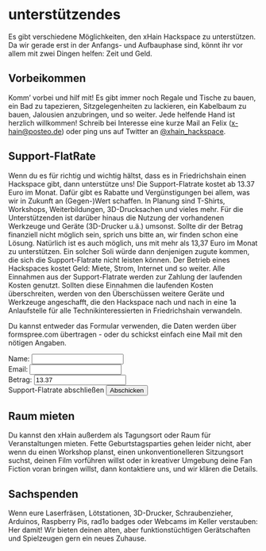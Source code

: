 # unterstützendes

Es gibt verschiedene Möglichkeiten, den xHain Hackspace zu unterstützen. Da wir gerade erst in der Anfangs- und Aufbauphase sind, könnt ihr vor allem mit zwei Dingen helfen: Zeit und Geld.

## Vorbeikommen
Komm’ vorbei und hilf mit! Es gibt immer noch Regale und Tische zu bauen, ein Bad zu tapezieren, Sitzgelegenheiten zu lackieren, ein Kabelbaum zu bauen, Jalousien anzubringen, und so weiter. Jede helfende Hand ist herzlich willkommen! Schreib bei Interesse eine kurze Mail an Felix (<a href="mailto:x-hain@posteo.de">x-hain@posteo.de</a>) oder ping uns auf Twitter an <a href="https://twitter.com/xHain_hackspace">@xhain_hackspace</a>. 

## Support-FlatRate
Wenn du es für richtig und wichtig hältst, dass es in Friedrichshain einen Hackspace gibt, dann unterstütze uns!
Die Support-Flatrate kostet ab 13.37 Euro im Monat. Dafür gibt es Rabatte und Vergünstigungen bei allem, was wir in Zukunft an (Gegen-)Wert schaffen. In Planung sind T-Shirts, Workshops, Weiterbildungen, 3D-Drucksachen und vieles mehr. Für die Unterstützenden ist darüber hinaus die Nutzung der vorhandenen Werkzeuge und Geräte (3D-Drucker u.ä.) umsonst. 
Sollte dir der Betrag finanziell nicht möglich sein, sprich uns bitte an, wir finden schon eine Lösung. 
Natürlich ist es auch möglich, uns mit mehr als 13,37 Euro im Monat zu unterstützen. Ein solcher Soli würde dann denjenigen zugute kommen, die sich die Support-Flatrate nicht leisten können.
Der Betrieb eines Hackspaces kostet Geld: Miete, Strom, Internet und so weiter. Alle Einnahmen aus der Support-Flatrate werden zur Zahlung der laufenden Kosten genutzt. Sollten diese Einnahmen die laufenden Kosten überschreiten, werden von den Überschüssen weitere Geräte und Werkzeuge angeschafft, die den Hackspace nach und nach in eine 1a Anlaufstelle für alle Technikinteressierten in Friedrichshain verwandeln.

Du kannst entweder das Formular verwenden, die Daten werden über formspree.com übertragen - oder du schickst einfach eine Mail mit den nötigen Angaben.

<form action="https://formspree.io/xhain_hack_makespace@posteo.de"
      method="POST">
    <label for="Name">Name:
    	<input type="text" name="Name" title="Name" required>
    </label><br>
    <label for="email">Email:
    	<input type="email" name="_replyto" title="Email" required>
    </label><br>
    <label for="amount">Betrag:
    	<input type="text" name="amount" title="Betrag" value="13.37" required>
    </label><br>
    <label>Support-Flatrate abschließen
    	<input type="submit" value="Abschicken">
	</label><br>
</form> 


## Raum mieten
Du kannst den xHain außerdem als Tagungsort oder Raum für Veranstaltungen mieten. Fette Geburtstagsparties gehen leider nicht, aber wenn du einen Workshop planst, einen unkonventionelleren Sitzungsort suchst, deinen Film vorführen willst oder in kreativer Umgebung deine Fan Fiction voran bringen willst, dann kontaktiere uns, und wir klären die Details. 

## Sachspenden
Wenn eure Laserfräsen, Lötstationen, 3D-Drucker, Schraubenzieher, Arduinos, Raspberry Pis, rad1o badges oder Webcams im Keller verstauben: Her damit! Wir bieten deinen alten, aber funktionstüchtigen Gerätschaften und Spielzeugen gern ein neues Zuhause. 
